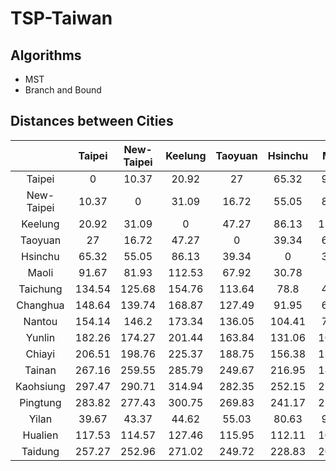 # TSP-Taiwan

## Algorithms 
- MST
- Branch and Bound

## Distances between Cities
| | Taipei     | New-Taipei | Keelung | Taoyuan | Hsinchu | Maoli  | Taichung | Changhua | Nantou | Yunlin | Chiayi | Tainan | Kaohsiung | Pingtung | Yilan  | Hualien | Taidung |
|:----------:|:----------:|:-------:|:-------:|:-------:|:------:|:--------:|:--------:|:------:|:------:|:------:|:------:|:---------:|:--------:|:------:|:-------:|:-------:|:------:|
| Taipei     | 0          | 10.37   | 20.92   | 27      | 65.32  | 91.67    | 134.54   | 148.64 | 154.14 | 182.26 | 206.51 | 267.16    | 297.47   | 283.82 | 39.67   | 117.53  | 257.27 |
| New-Taipei | 10.37      | 0       | 31.09   | 16.72   | 55.05  | 81.93    | 125.68   | 139.74 | 146.2  | 174.27 | 198.76 | 259.55    | 290.71   | 277.43 | 43.37   | 114.57  | 252.96 |
| Keelung    | 20.92      | 31.09   | 0       | 47.27   | 86.13  | 112.53   | 154.76   | 168.87 | 173.34 | 201.44 | 225.37 | 285.79    | 314.94   | 300.75 | 44.62   | 127.46  | 271.02 |
| Taoyuan    | 27         | 16.72   | 47.27   | 0       | 39.34  | 67.92    | 113.64   | 127.49 | 136.05 | 163.84 | 188.75 | 249.67    | 282.35   | 269.83 | 55.03   | 115.95  | 249.72 |
| Hsinchu    | 65.32      | 55.05   | 86.13   | 39.34   | 0      | 30.78    | 78.8     | 91.95  | 104.41 | 131.06 | 156.38 | 216.95    | 252.15   | 241.17 | 80.63   | 112.11  | 228.83 |
| Maoli      | 91.67      | 81.93   | 112.53  | 67.92   | 30.78  | 0        | 48.16    | 61.19  | 74.81  | 100.78 | 126.15 | 186.45    | 222.34   | 211.98 | 97.01   | 102.99  | 203.98 |
| Taichung   | 134.54     | 125.68  | 154.76  | 113.64  | 78.8   | 48.16    | 0        | 14.13  | 29.13  | 52.86  | 78.16  | 138.3     | 174.77   | 165.21 | 129.51  | 100.39  | 164.57 |
| Changhua   | 148.64     | 139.74  | 168.87  | 127.49  | 91.95  | 61.19    | 14.13    | 0      | 24.31  | 41.89  | 66.75  | 125.9     | 163.57   | 154.96 | 143.33  | 109.49  | 159.28 |
| Nantou     | 154.14     | 146.2   | 173.34  | 136.05  | 104.41 | 74.81    | 29.13    | 24.31  | 0      | 28.12  | 52.72  | 113.61    | 147.71   | 137.19 | 142.44  | 94.75   | 135.92 |
| Yunlin     | 182.26     | 174.27  | 201.44  | 163.84  | 131.06 | 100.78   | 52.86    | 41.89  | 28.12  | 0      | 25.34  | 85.97     | 121.95   | 113.07 | 169.96  | 115.83  | 122.77 |
| Chiayi     | 206.51     | 198.76  | 225.37  | 188.75  | 156.38 | 126.15   | 78.16    | 66.75  | 52.72  | 25.34  | 0      | 60.9      | 96.82    | 88.84  | 192.27  | 131.54  | 107.65 |
| Tainan     | 267.16     | 259.55  | 285.79  | 249.67  | 216.95 | 186.45   | 138.3    | 125.9  | 113.61 | 85.97  | 60.9   | 0         | 43.36    | 46.31  | 251.21  | 183.68  | 103.32 |
| Kaohsiung  | 297.47     | 290.71  | 314.94  | 282.35  | 252.15 | 222.34   | 174.77   | 163.57 | 147.71 | 121.95 | 96.82  | 43.36     | 0        | 19.33  | 277.36  | 202.64  | 87.3   |
| Pingtung   | 283.82     | 277.43  | 300.75  | 269.83  | 241.17 | 211.98   | 165.21   | 154.96 | 137.19 | 113.07 | 88.84  | 46.31     | 19.33    | 0      | 262.11  | 185.77  | 68.43  |
| Yilan      | 39.67      | 43.37   | 44.62   | 55.03   | 80.63  | 97.01    | 129.51   | 143.33 | 142.44 | 169.96 | 192.27 | 251.21    | 277.36   | 262.11 | 0       | 83.5    | 228.3  |
| Hualien    | 117.53     | 114.57  | 127.46  | 115.95  | 112.11 | 102.99   | 100.39   | 109.49 | 94.75  | 115.83 | 131.54 | 183.68    | 202.64   | 185.77 | 83.5    | 0       | 145.51 |
| Taidung    | 257.27     | 252.96  | 271.02  | 249.72  | 228.83 | 203.98   | 164.57   | 159.28 | 135.92 | 122.77 | 107.65 | 103.32    | 87.3     | 68.43  | 228.3   | 145.51  | 0      |
